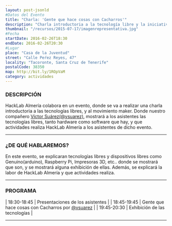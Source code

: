 ```yaml
---
layout: post-jsonld
#Datos del Evento
title: "Charla: 'Gente que hace cosas con Cacharros'"
description: "Charla introductoria a la tecnología libre y la iniciativa de HackLab Almería en Santa Cruz de Tenerife."
thumbnail: "/recursos/2015-07-17/imagenrepresentativa.jpg"
#Fecha
startDate: 2016-02-26T18:30
endDate: 2016-02-26T20:30
#Lugar
place: "Casa de la Juventud"
street: "Calle Peŕez Reyes, 47"
locality: "Tacoronte, Santa Cruz de Tenerife"
postalCode: 38350
map: http://bit.ly/1ROpVaM
category: actividades
---
```


### DESCRIPCIÓN

HackLab Almería colabora en un evento, donde se va a realizar una charla introductoria a las tecnologías libres, y al movimiento maker. Donde nuestro compañero [Víctor Suárez(@vsuarez)](https://twitter.com/zerasul/), mostrará a los asistentes las tecnologías libres, tanto hardware como software que hay, y que actividades realiza HackLab Almería a los asistentes de dicho evento.

---

### ¿DE QUÉ HABLAREMOS?

En este evento, se explicaran tecnologías libres y dispositivos libres como Genuino(arduino), Raspberry Pi, Impresoras 3D, etc.. donde se mostrará que son, y se mostrará alguna exhibición de ellas. Además, se explicará la labor de HackLab Almería y que actividades realiza. 

---


### PROGRAMA


| 18:30-18:45   | Presentaciones de los asistentes |
| 18:45-19:45   | Gente que hace cosas con Cacharros por [@vsuarez](https://twitter.com/zerasul) |
| 19:45-20:30 	| Exhibición de las tecnologías |

---
